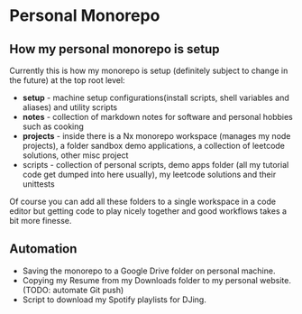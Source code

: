 # Personal Monorepo

## How my personal monorepo is setup

Currently this is how my monorepo is setup (definitely subject to change in the future) at the top root level:

- **setup** - machine setup configurations(install scripts, shell variables and aliases) and utility scripts
- **notes** - collection of markdown notes for software and personal hobbies such as cooking
- **projects** - inside there is a Nx monorepo workspace (manages my node projects), a folder sandbox demo applications, a collection of leetcode solutions, other misc project
- scripts - collection of personal scripts, demo apps folder (all my tutorial code get dumped into here usually), my leetcode solutions and their unittests

Of course you can add all these folders to a single workspace in a code editor but getting code to play nicely together and good workflows takes a bit more finesse.

## Automation

- Saving the monorepo to a Google Drive folder on personal machine.
- Copying my Resume from my Downloads folder to my personal website. (TODO: automate Git push)
- Script to download my Spotify playlists for DJing.
